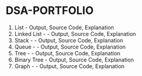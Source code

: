 # DSA-PORTFOLIO
1. List - Output, Source Code, Explanation
 2. Linked List -  - Output, Source Code, Explanation
3. Stack -  - Output, Source Code, Explanation
4. Queue -  - Output, Source Code, Explanation
5. Tree -  - Output, Source Code, Explanation
6. Binary Tree - Output, Source Code, Explanation
7. Graph -  - Output, Source Code, Explanation
